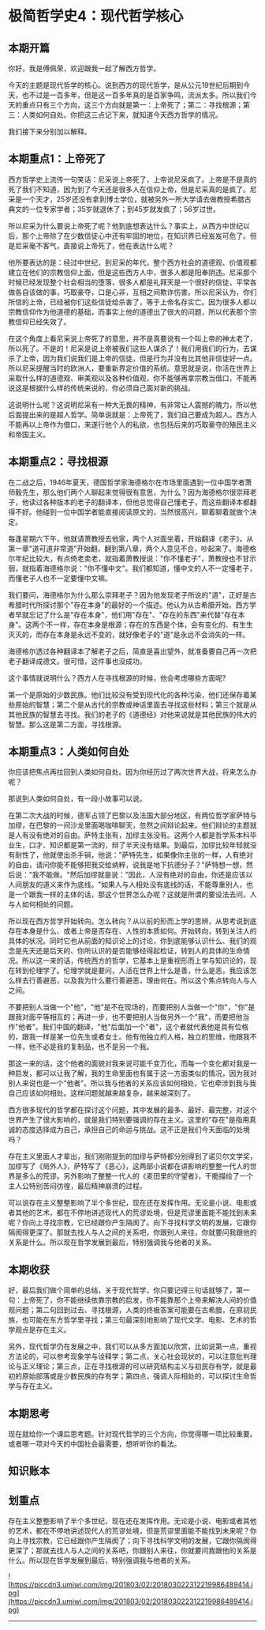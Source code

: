 # 极简哲学史4：现代哲学核心

## 本期开篇

你好，我是傅佩荣，欢迎跟我一起了解西方哲学。

今天的主题是现代哲学的核心。说到西方的现代哲学，是从公元19世纪后期到今天，也不过是一百多年，但是这一百多年真的是百家争鸣，流派太多。所以我们今天的重点只有三个方向，这三个方向就是第一：上帝死了；第二：寻找根源；第三：人类如何自处。你把这三点记下来，就知道今天西方哲学的情况。

我们接下来分别加以解释。

## 本期重点1：上帝死了

西方哲学史上流传一句笑话：尼采说上帝死了，上帝说尼采疯了。上帝是不是真的死了我们不知道，因为到了今天还是很多人在信仰上帝，但是尼采真的是疯了。尼采是一个天才，25岁还没有拿到博士学位，就被另外一所大学请去做教授希腊古典文的一位专家学者；35岁就退休了；到45岁就发疯了；56岁过世。

所以尼采为什么要说上帝死了呢？他到底想表达什么？事实上，从西方中世纪以后，那个上帝除了在少数信徒心中还有牢固的地位，在知识界已经岌岌可危了。但是尼采毫不客气，直接说上帝死了，他在表达什么呢？

他所要表达的是：经过中世纪，到尼采的年代，整个西方社会的道德观、价值观都建立在他们的宗教信仰上面，但是这些西方人中，很多人都是阳奉阴违。尼采那个时候已经发现整个社会相当的堕落，很多人都是礼拜天是一个很好的信徒，平常各做各自该做的事，巧取豪夺，口是心非，互相之间欺诈伤害。所以尼采认为，你们所信的上帝，已经被你们这些信徒给杀害了，等于上帝名存实亡。因为很多人都以宗教信仰作为他道德的基础，而事实上他的道德出了很大的问题，所以代表那个宗教信仰已经失效了。

在这个角度上看尼采说上帝死了的意思，并不是真要说有一个叫上帝的神太老了，所以死了。不是的！尼采是说上帝被我们这些人谋杀了！我们用我们的行为，去谋杀了上帝，因为我们说我们是上帝的信徒，但是行为并没有比其他非信徒好一点。所以尼采提醒当时的欧洲人，要重新界定价值的系统。意思就是说，你活在世界上采取什么样的道德观、审美观以及各种价值观，你不能够再拿宗教当借口，不能再说这是根据什么样的传统来说的，你必须自己面对新的挑战。

这说明什么呢？这说明尼采有一种大无畏的精神，有非常让人震撼的魄力，所以他后面提出来的是超人哲学。简单说就是：上帝死了，我们自己要成为超人。西方人不能再以上帝作为借口，来遂行他个人的私欲，也包括后来的巧取豪夺的殖民主义和帝国主义。

## 本期重点2：寻找根源

在二战之后，1946年夏天，德国哲学家海德格尔在市场里面遇到一位中国学者萧师毅先生，那么他们两个人聊起来觉得很有意思，为什么？因为海德格尔很崇拜老子，他读过各种版本的老子的翻译本，但他总觉得自己懂老子，而这些翻译本都翻得不好。他碰到一位中国学者能直接阅读原文的，当然很高兴，聊着聊着就做个决定。

每逢星期六下午，他就请萧教授去他家，两个人对面坐着，开始翻译《老子》。从第一章"道可道非常道"开始翻，翻到第八章，两个人意见不合，吵起来了。海德格尔年纪比较大，有点倚老卖老，就指着萧教授说："你不懂老子"，萧教授也不甘示弱，就指着海德格尔说："你不懂中文"。我们都知道，懂中文的人不一定懂老子，而懂老子人也不一定要懂中文嘛。

我们要问，海德格尔为什么那么崇拜老子？因为他发现老子所说的"道"，正好是古希腊时代所探讨那个"存在本身"的最好的一个描述。他认为从古希腊开始，西方学者早就忘记了什么是"存在本身"，他们用"存在"、"存在的东西"来代替"存在本身"。这两个不一样，存在本身是根源；存在的东西是个体，会有变化的、有生生灭灭的，而存在本身是永远不变的，就好像老子的"道"是永远不会消失的一样。

海德格尔透过各种翻译本了解老子之后，简直是喜出望外，就准备要自己再一次把老子翻译成德文。很可惜，这件事也没成功。

这个事情就说明什么？西方人在寻找根源的时候，他会考虑哪些方面呢?

第一个是原始的少数民族。他们比较没有受到现代化的各种污染，他们还保存着某些原始的智慧；第二个是从古代的宗教或神话里面去寻找这些材料；第三个就是从其他民族的智慧去寻找。我们的老子的《道德经》对他来说就是其他民族的伟大的智慧。那么这是第二方面，寻找根源。

## 本期重点3：人类如何自处

你应该把焦点再拉回到人类如何自处。因为你经历过了两次世界大战，将来怎么办呢？

那说到人类如何自处，有一段小故事可以说。

在第二次大战的时候，德军占领了巴黎以及法国大部分地区，有两位哲学家萨特与加缪，在巴黎的一间沙龙里面喝咖啡聊天，忽然之间辩论起来。他们辩论的主题就是人有没有绝对的自由。萨特主张有，加缪主张没有。这两个人都是哲学系本科毕业生，口才、知识都是第一流的，辩了半天没有结果。到最后，加缪比较年轻就没有耐性了，他就使出杀手锏，他说："萨特先生，如果像你主张的一样，人有绝对的自由，请问你能不能够把我交给纳粹，说我是地下抗德分子？"萨特想一想，然后说："我不能做。"然后加缪就是说："因此，人没有绝对的自由，你还是应该以人间朋友的道义来作为底线。"如果人与人相处没有底线的话，不能尊重别人，也是一个跟我一样的主体的话，那这个世界怎么办呢？这就是所谓的要设法去问，人与人如何相处的问题。

所以现在西方哲学开始转向。怎么转向？从以前的形而上学的思辨，从思考说到底存在本身是什么、或者上帝是否存在、人性的本质如何。开始转向，转到关注人的具体的状况。同时它也从前面的知识论上的讨论，你到底能够认识什么、我们的观念是先天还是后天的、你所认识的是否能够经得起检证，转到人的具体的生命情况。所以这一来的话，传统西方的哲学，它基本上是重视形而上学与知识论的，现在转到伦理学了。伦理学就是要问，人活在世界上什么是善，什么是恶，我应该怎么样去行善避恶，以及我为什么要行善避恶，理由何在。所以这个焦点转向人与人之间。

不要把别人当做一个"他"，"他"是不在现场的，而要把别人当做一个"你"，"你"是跟我对面平等相互的；再进一步，也不要把别人当做另外一个"我"，而要把他当作"他者"。我们中国的翻译，"他"后面加一个"者"，这个者就代表他是具有位格的，跟我一样是某一位先生或者女士。他有他独立的人格，独立的思维，他跟我不一样，他不必是我的复制品，也不是另一个我。

那这一来的话，这个他者的面貌对我来说可能千变万化，而每一个变化都对我是一种启发，都可以让我了解，我的生命里面也有属于这一方面类似的情况，因为我对别人来说也是一个"他者"。所以我与他者的关系应该如何相处，它也牵涉到我与我自己应该如何相处。这样问题就越来越复杂，越来越深刻了。

西方很多现代的哲学都在探讨这个问题，其中发展的最多、最好、最完整，对这个世界产生了很大影响的，就是我们特别要强调的存在主义。这里的"存在"是指用真诚的态度选择成为自己，承担自己的命运与挑战。这不正是我们今天面临的处境吗？

存在主义里面人才辈出，我们刚刚提到的加缪与萨特都分别得到了诺贝尔文学奖，加缪写了《局外人》，萨特写了《恶心》，这两部小说都在讲影响的整整一代人的世界是多么的荒谬。另外影响了整整一代人的《麦田里的守望者》，干脆描绘了一个主人公特别苦闷彷徨，最后精神崩溃的过程。

可以说存在主义整整影响了半个多世纪，现在还在发挥作用。无论是小说、电影或者其他的艺术，都在不停地讲述现代人的荒谬处境，但是荒谬里面能不能找到未来呢？你向上寻找宗教，它已经跟你产生隔阂了。向下寻找科学文明的发展，它跟你隔阂得更深了。那就去找人与人之间的关系吧，你跟别人来往，你就要问我跟他的关系是什么。所以现在哲学发展到最后，特别强调我与他者的关系。

## 本期收获

好，最后我们做个简单的总结，关于现代哲学，你只要记得三句话就够了，第一句：上帝死了，你不能继续依靠宗教的启发，你不能靠那个上帝来解决人间的价值观问题；第二句回到过去、寻找根源，人类的终极答案可能要在古希腊，在原初民族，也可能在东方哲学里寻找；第三句最深刻地影响了现代文学、电影、艺术的哲学观点是存在主义。

另外，现代哲学仍在发展之中，我们可以从多方面加以欣赏，比如说第一点，重视方法论的，可以参考现象学与诠释学；第二点，关心社会现状的，可以注意批判理论与正义理论；第三点，正在寻找根源的可以研究结构主义与初民存有学，就是最初的原始部落或是少数民族的存有学；第四点，强调人际相处的，可以探讨生命哲学与存在主义。

## 本期思考

现在就给你一个课后思考题。针对现代哲学的三个方向，你觉得哪一项比较重要。或者哪一项对今天的中国社会最需要，想听听你的看法。

## 知识账本

## 划重点

存在主义整整影响了半个多世纪，现在还在发挥作用。无论是小说、电影或者其他的艺术，都在不停地讲述现代人的荒谬处境，但是荒谬里面能不能找到未来呢？你向上寻找宗教，它已经跟你产生隔阂了；向下寻找科学文明的发展，它跟你隔阂得更深了；那就去找人与人之间的关系吧，你跟别人来往，你就要问我跟他的关系是什么。所以现在哲学发展到最后，特别强调我与他者的关系。

![https://piccdn3.umiwi.com/img/201803/02/201803022312219986489414.jpg](https://piccdn3.umiwi.com/img/201803/02/201803022312219986489414.jpg)

---
